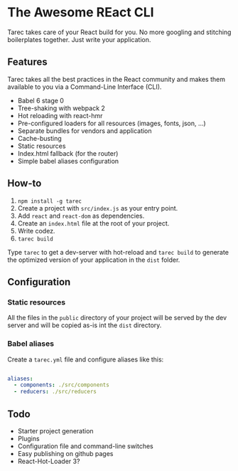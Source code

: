 # The Awesome REact CLI

Tarec takes care of your React build for you. No more googling and stitching boilerplates together. Just write your application.

## Features

Tarec takes all the best practices in the React community and makes them available to you via a Command-Line Interface (CLI).

* Babel 6 stage 0
* Tree-shaking with webpack 2
* Hot reloading with react-hmr
* Pre-configured loaders for all resources (images, fonts, json, ...)
* Separate bundles for vendors and application
* Cache-busting
* Static resources
* Index.html fallback (for the router)
* Simple babel aliases configuration

## How-to

1. `npm install -g tarec`
2. Create a project with `src/index.js` as your entry point.
3. Add `react` and `react-dom` as dependencies.
4. Create an `index.html` file at the root of your project.
5. Write codez.
6. `tarec build`

Type `tarec` to get a dev-server with hot-reload and `tarec build` to generate the optimized version of your application
in the `dist` folder.

## Configuration

### Static resources

All the files in the `public` directory of your project will be served by the dev server and will be copied
as-is int the `dist` directory.

### Babel aliases

Create a `tarec.yml` file and configure aliases like this:

```yaml

aliases:
  - components: ./src/components
  - reducers: ./src/reducers

```

## Todo

* Starter project generation
* Plugins
* Configuration file and command-line switches
* Easy publishing on github pages
* React-Hot-Loader 3?
